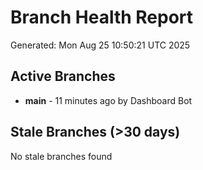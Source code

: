 # Branch Health Report
Generated: Mon Aug 25 10:50:21 UTC 2025

## Active Branches
- **main** - 11 minutes ago by Dashboard Bot

## Stale Branches (>30 days)
No stale branches found
